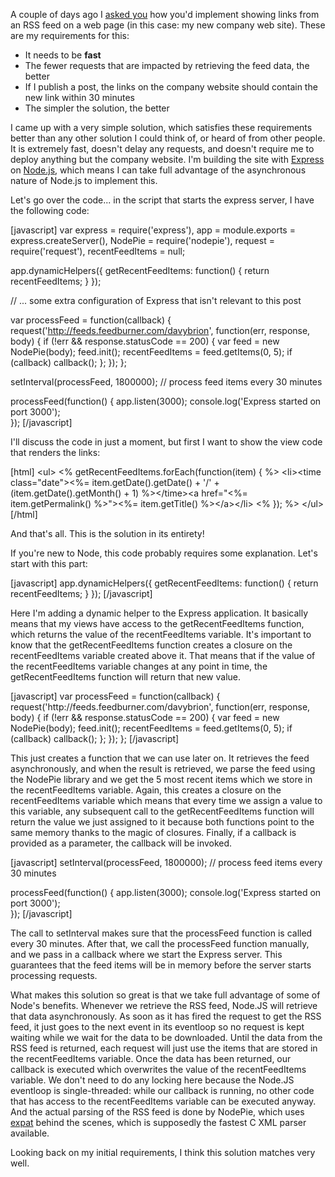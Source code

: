 A couple of days ago I <a href="http://davybrion.com/blog/2011/12/challenge-displaying-feed-items-on-a-web-page/">asked you</a> how you'd implement showing links from an RSS feed on a web page (in this case: my new company web site). These are my requirements for this:

<ul>
	<li>It needs to be <strong>fast</strong></li>
	<li>The fewer requests that are impacted by retrieving the feed data, the better</li>
	<li>If I publish a post, the links on the company website should contain the new link within 30 minutes</li>
	<li>The simpler the solution, the better</li>
</ul>

I came up with a very simple solution, which satisfies these requirements better than any other solution I could think of, or heard of from other people. It is extremely fast, doesn't delay any requests, and doesn't require me to deploy anything but the company website. I'm building the site with <a href="http://expressjs.com/">Express</a> on <a href="http://nodejs.org/">Node.js</a>, which means I can take full advantage of the asynchronous nature of Node.js to implement this.

Let's go over the code... in the script that starts the express server, I have the following code:

<div>
[javascript]
var express = require('express'),
	app = module.exports = express.createServer(),
	NodePie = require('nodepie'),
	request = require('request'),
	recentFeedItems = null;

app.dynamicHelpers({
	getRecentFeedItems: function() {
		return recentFeedItems;
	}
});

// ... some extra configuration of Express that isn't relevant to this post

var processFeed = function(callback) {
	request('http://feeds.feedburner.com/davybrion', function(err, response, body) {
		if (!err &amp;&amp; response.statusCode == 200) {
			var feed = new NodePie(body);
			feed.init();
			recentFeedItems = feed.getItems(0, 5);
			if (callback) callback();
		};
	});	
};

setInterval(processFeed, 1800000); // process feed items every 30 minutes

processFeed(function() {
	app.listen(3000);
	console.log('Express started on port 3000');	
});
[/javascript]
</div>

I'll discuss the code in just a moment, but first I want to show the view code that renders the links:

<div>
[html]
&lt;ul&gt;
&lt;% getRecentFeedItems.forEach(function(item) { %&gt;
	&lt;li&gt;&lt;time class=&quot;date&quot;&gt;&lt;%= item.getDate().getDate() + '/' + (item.getDate().getMonth() + 1) %&gt;&lt;/time&gt;&lt;a href=&quot;&lt;%= item.getPermalink() %&gt;&quot;&gt;&lt;%= item.getTitle() %&gt;&lt;/a&gt;&lt;/li&gt;
&lt;% }); %&gt;
&lt;/ul&gt;
[/html]
</div>

And that's all. This is the solution in its entirety!

If you're new to Node, this code probably requires some explanation. Let's start with this part:

<div>
[javascript]
app.dynamicHelpers({
	getRecentFeedItems: function() {
		return recentFeedItems;
	}
});
[/javascript]
</div>

Here I'm adding a dynamic helper to the Express application. It basically means that my views have access to the getRecentFeedItems function, which returns the value of the recentFeedItems variable. It's important to know that the getRecentFeedItems function creates a closure on the recentFeedItems variable created above it. That means that if the value of the recentFeedItems variable changes at any point in time, the getRecentFeedItems function will return that new value.

<div>
[javascript]
var processFeed = function(callback) {
	request('http://feeds.feedburner.com/davybrion', function(err, response, body) {
		if (!err &amp;&amp; response.statusCode == 200) {
			var feed = new NodePie(body);
			feed.init();
			recentFeedItems = feed.getItems(0, 5);
			if (callback) callback();
		};
	});	
};
[/javascript]
</div>

This just creates a function that we can use later on. It retrieves the feed asynchronously, and when the result is retrieved, we parse the feed using the NodePie library and we get the 5 most recent items which we store in the recentFeedItems variable. Again, this creates a closure on the recentFeedItems variable which means that every time we assign a value to this variable, any subsequent call to the getRecentFeedItems function will return the value we just assigned to it because both functions point to the same memory thanks to the magic of closures. Finally, if a callback is provided as a parameter, the callback will be invoked.

<div>
[javascript]
setInterval(processFeed, 1800000); // process feed items every 30 minutes

processFeed(function() {
	app.listen(3000);
	console.log('Express started on port 3000');	
});
[/javascript]
</div>

The call to setInterval makes sure that the processFeed function is called every 30 minutes. After that, we call the processFeed function manually, and we pass in a callback where we start the Express server. This guarantees that the feed items will be in memory before the server starts processing requests.

What makes this solution so great is that we take full advantage of some of Node's benefits. Whenever we retrieve the RSS feed, Node.JS will retrieve that data asynchronously. As soon as it has fired the request to get the RSS feed, it just goes to the next event in its eventloop so no request is kept waiting while we wait for the data to be downloaded. Until the data from the RSS feed is returned, each request will just use the items that are stored in the recentFeedItems variable. Once the data has been returned, our callback is executed which overwrites the value of the recentFeedItems variable. We don't need to do any locking here because the Node.JS eventloop is single-threaded: while our callback is running, no other code that has access to the recentFeedItems variable can be executed anyway. And the actual parsing of the RSS feed is done by NodePie, which uses <a href="http://expat.sourceforge.net/">expat</a> behind the scenes, which is supposedly the fastest C XML parser available.

Looking back on my initial requirements, I think this solution matches very well.